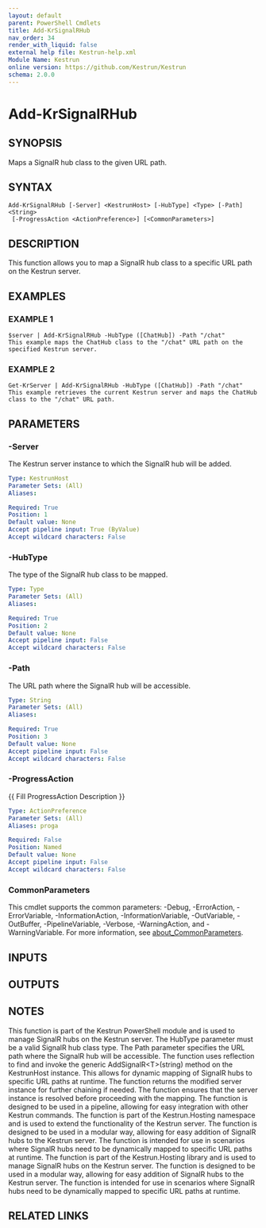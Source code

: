 ```yaml
---
layout: default
parent: PowerShell Cmdlets
title: Add-KrSignalRHub
nav_order: 34
render_with_liquid: false
external help file: Kestrun-help.xml
Module Name: Kestrun
online version: https://github.com/Kestrun/Kestrun
schema: 2.0.0
---
```


# Add-KrSignalRHub

## SYNOPSIS
Maps a SignalR hub class to the given URL path.

## SYNTAX

```
Add-KrSignalRHub [-Server] <KestrunHost> [-HubType] <Type> [-Path] <String>
 [-ProgressAction <ActionPreference>] [<CommonParameters>]
```

## DESCRIPTION
This function allows you to map a SignalR hub class to a specific URL path on the Kestrun server.

## EXAMPLES

### EXAMPLE 1
```
$server | Add-KrSignalRHub -HubType ([ChatHub]) -Path "/chat"
This example maps the ChatHub class to the "/chat" URL path on the specified Kestrun server.
```

### EXAMPLE 2
```
Get-KrServer | Add-KrSignalRHub -HubType ([ChatHub]) -Path "/chat"
This example retrieves the current Kestrun server and maps the ChatHub class to the "/chat" URL path.
```

## PARAMETERS

### -Server
The Kestrun server instance to which the SignalR hub will be added.

```yaml
Type: KestrunHost
Parameter Sets: (All)
Aliases:

Required: True
Position: 1
Default value: None
Accept pipeline input: True (ByValue)
Accept wildcard characters: False
```

### -HubType
The type of the SignalR hub class to be mapped.

```yaml
Type: Type
Parameter Sets: (All)
Aliases:

Required: True
Position: 2
Default value: None
Accept pipeline input: False
Accept wildcard characters: False
```

### -Path
The URL path where the SignalR hub will be accessible.

```yaml
Type: String
Parameter Sets: (All)
Aliases:

Required: True
Position: 3
Default value: None
Accept pipeline input: False
Accept wildcard characters: False
```

### -ProgressAction
{{ Fill ProgressAction Description }}

```yaml
Type: ActionPreference
Parameter Sets: (All)
Aliases: proga

Required: False
Position: Named
Default value: None
Accept pipeline input: False
Accept wildcard characters: False
```

### CommonParameters
This cmdlet supports the common parameters: -Debug, -ErrorAction, -ErrorVariable, -InformationAction, -InformationVariable, -OutVariable, -OutBuffer, -PipelineVariable, -Verbose, -WarningAction, and -WarningVariable. For more information, see [about_CommonParameters](http://go.microsoft.com/fwlink/?LinkID=113216).

## INPUTS

## OUTPUTS

## NOTES
This function is part of the Kestrun PowerShell module and is used to manage SignalR hubs on the Kestrun server.
The HubType parameter must be a valid SignalR hub class type.
The Path parameter specifies the URL path where the SignalR hub will be accessible.
The function uses reflection to find and invoke the generic AddSignalR\<T\>(string) method on the KestrunHost instance.
This allows for dynamic mapping of SignalR hubs to specific URL paths at runtime.
The function returns the modified server instance for further chaining if needed.
The function ensures that the server instance is resolved before proceeding with the mapping.
The function is designed to be used in a pipeline, allowing for easy integration with other Kestrun commands.
The function is part of the Kestrun.Hosting namespace and is used to extend the functionality of the Kestrun server.
The function is designed to be used in a modular way, allowing for easy addition of SignalR hubs to the Kestrun server.
The function is intended for use in scenarios where SignalR hubs need to be dynamically mapped to specific URL paths at runtime.
The function is part of the Kestrun.Hosting library and is used to manage SignalR hubs on the Kestrun server.
The function is designed to be used in a modular way, allowing for easy addition of SignalR hubs to the Kestrun server.
The function is intended for use in scenarios where SignalR hubs need to be dynamically mapped to specific URL paths at runtime.

## RELATED LINKS
